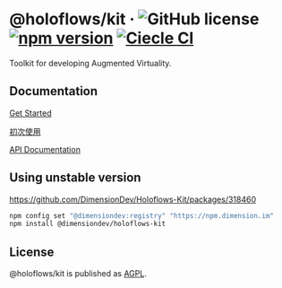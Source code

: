 # @holoflows/kit &middot; ![GitHub license](https://img.shields.io/badge/license-AGPL-blue.svg?style=flat-square) [![npm version](https://img.shields.io/npm/v/@holoflows/kit.svg?style=flat-square)](https://www.npmjs.com/package/@holoflows/kit) [![Ciecle CI](https://img.shields.io/circleci/build/gh/DimensionDev/Holoflows-Kit.svg?logo=circleci&style=flat-square)](https://circleci.com/gh/DimensionDev/Holoflows-Kit)

Toolkit for developing Augmented Virtuality.

## Documentation

[Get Started](./doc/en/index.md)

[初次使用](./doc/zh-CN/index.md)

[API Documentation](./api-documents/kit.md)

## Using unstable version

<https://github.com/DimensionDev/Holoflows-Kit/packages/318460>

```bash
npm config set "@dimensiondev:registry" "https://npm.dimension.im"
npm install @dimensiondev/holoflows-kit
```

## License

@holoflows/kit is published as [AGPL](./LICENSE).
